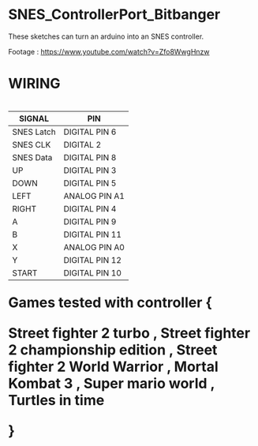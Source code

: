 # SNES_ControllerPort_Bitbanger


These sketches can turn an arduino into an SNES controller.

Footage : https://www.youtube.com/watch?v=Zfo8WwgHnzw

<h1>WIRING<h1> 

| SIGNAL  |  PIN |
| ------------ | ------------- | 
| SNES Latch | DIGITAL PIN 6 |
| SNES CLK | DIGITAL 2 |
| SNES Data | DIGITAL PIN 8 |
| UP |  DIGITAL PIN 3 |
| DOWN |  DIGITAL PIN 5 |
| LEFT |  ANALOG PIN A1 |
| RIGHT |  DIGITAL PIN 4 |
| A | DIGITAL PIN 9 |
| B | DIGITAL PIN 11 |
| X | ANALOG PIN A0 |
| Y | DIGITAL PIN 12 |
| START | DIGITAL PIN 10 |

Games tested with controller {

Street fighter 2 turbo , 
Street fighter 2 championship edition , 
Street fighter 2 World Warrior ,
Mortal Kombat 3  ,
Super mario world  ,
Turtles in time 

}


